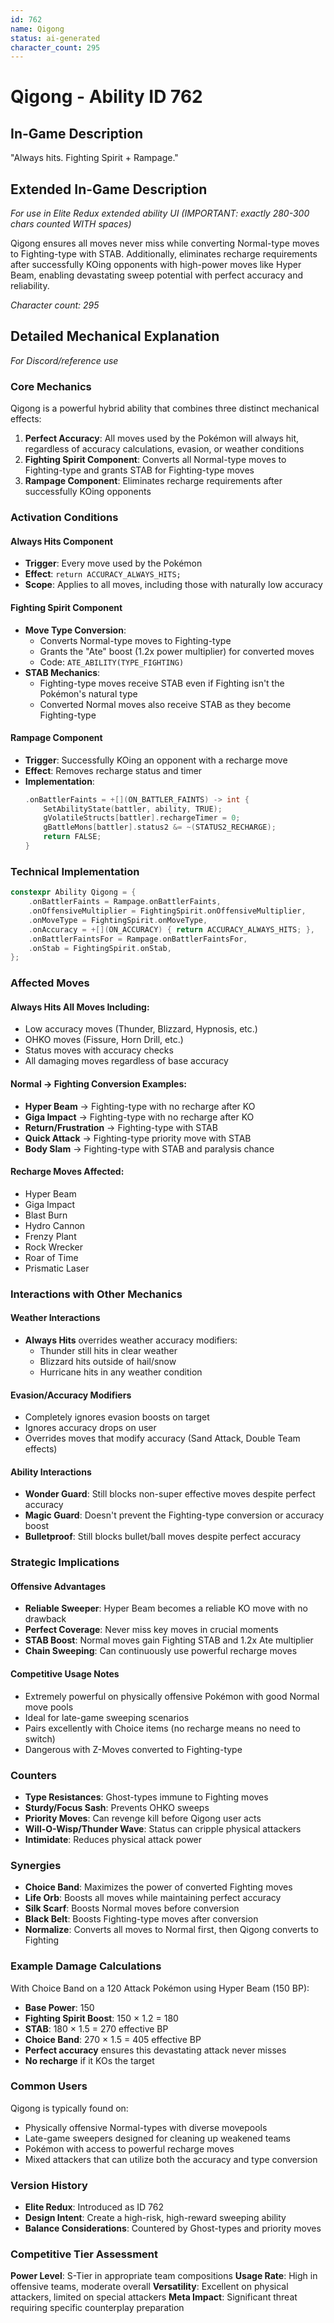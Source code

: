```yaml
---
id: 762
name: Qigong
status: ai-generated
character_count: 295
---
```


# Qigong - Ability ID 762

## In-Game Description
"Always hits. Fighting Spirit + Rampage."

## Extended In-Game Description
*For use in Elite Redux extended ability UI (IMPORTANT: exactly 280-300 chars counted WITH spaces)*

Qigong ensures all moves never miss while converting Normal-type moves to Fighting-type with STAB. Additionally, eliminates recharge requirements after successfully KOing opponents with high-power moves like Hyper Beam, enabling devastating sweep potential with perfect accuracy and reliability.

*Character count: 295*

## Detailed Mechanical Explanation
*For Discord/reference use*

### Core Mechanics
Qigong is a powerful hybrid ability that combines three distinct mechanical effects:

1. **Perfect Accuracy**: All moves used by the Pokémon will always hit, regardless of accuracy calculations, evasion, or weather conditions
2. **Fighting Spirit Component**: Converts all Normal-type moves to Fighting-type and grants STAB for Fighting-type moves
3. **Rampage Component**: Eliminates recharge requirements after successfully KOing opponents

### Activation Conditions

#### Always Hits Component
- **Trigger**: Every move used by the Pokémon
- **Effect**: `return ACCURACY_ALWAYS_HITS;`
- **Scope**: Applies to all moves, including those with naturally low accuracy

#### Fighting Spirit Component  
- **Move Type Conversion**: 
  - Converts Normal-type moves to Fighting-type
  - Grants the "Ate" boost (1.2x power multiplier) for converted moves
  - Code: `ATE_ABILITY(TYPE_FIGHTING)`
- **STAB Mechanics**:
  - Fighting-type moves receive STAB even if Fighting isn't the Pokémon's natural type
  - Converted Normal moves also receive STAB as they become Fighting-type

#### Rampage Component
- **Trigger**: Successfully KOing an opponent with a recharge move
- **Effect**: Removes recharge status and timer
- **Implementation**: 
  ```cpp
  .onBattlerFaints = +[](ON_BATTLER_FAINTS) -> int {
      SetAbilityState(battler, ability, TRUE);
      gVolatileStructs[battler].rechargeTimer = 0;
      gBattleMons[battler].status2 &= ~(STATUS2_RECHARGE);
      return FALSE;
  }
  ```

### Technical Implementation
```cpp
constexpr Ability Qigong = {
    .onBattlerFaints = Rampage.onBattlerFaints,
    .onOffensiveMultiplier = FightingSpirit.onOffensiveMultiplier,
    .onMoveType = FightingSpirit.onMoveType,
    .onAccuracy = +[](ON_ACCURACY) { return ACCURACY_ALWAYS_HITS; },
    .onBattlerFaintsFor = Rampage.onBattlerFaintsFor,
    .onStab = FightingSpirit.onStab,
};
```

### Affected Moves

#### Always Hits All Moves Including:
- Low accuracy moves (Thunder, Blizzard, Hypnosis, etc.)
- OHKO moves (Fissure, Horn Drill, etc.)
- Status moves with accuracy checks
- All damaging moves regardless of base accuracy

#### Normal → Fighting Conversion Examples:
- **Hyper Beam** → Fighting-type with no recharge after KO
- **Giga Impact** → Fighting-type with no recharge after KO  
- **Return/Frustration** → Fighting-type with STAB
- **Quick Attack** → Fighting-type priority move with STAB
- **Body Slam** → Fighting-type with STAB and paralysis chance

#### Recharge Moves Affected:
- Hyper Beam
- Giga Impact
- Blast Burn
- Hydro Cannon
- Frenzy Plant
- Rock Wrecker
- Roar of Time
- Prismatic Laser

### Interactions with Other Mechanics

#### Weather Interactions
- **Always Hits** overrides weather accuracy modifiers:
  - Thunder still hits in clear weather
  - Blizzard hits outside of hail/snow
  - Hurricane hits in any weather condition

#### Evasion/Accuracy Modifiers
- Completely ignores evasion boosts on target
- Ignores accuracy drops on user
- Overrides moves that modify accuracy (Sand Attack, Double Team effects)

#### Ability Interactions
- **Wonder Guard**: Still blocks non-super effective moves despite perfect accuracy
- **Magic Guard**: Doesn't prevent the Fighting-type conversion or accuracy boost
- **Bulletproof**: Still blocks bullet/ball moves despite perfect accuracy

### Strategic Implications

#### Offensive Advantages
- **Reliable Sweeper**: Hyper Beam becomes a reliable KO move with no drawback
- **Perfect Coverage**: Never miss key moves in crucial moments
- **STAB Boost**: Normal moves gain Fighting STAB and 1.2x Ate multiplier
- **Chain Sweeping**: Can continuously use powerful recharge moves

#### Competitive Usage Notes
- Extremely powerful on physically offensive Pokémon with good Normal move pools
- Ideal for late-game sweeping scenarios
- Pairs excellently with Choice items (no recharge means no need to switch)
- Dangerous with Z-Moves converted to Fighting-type

### Counters
- **Type Resistances**: Ghost-types immune to Fighting moves
- **Sturdy/Focus Sash**: Prevents OHKO sweeps
- **Priority Moves**: Can revenge kill before Qigong user acts
- **Will-O-Wisp/Thunder Wave**: Status can cripple physical attackers
- **Intimidate**: Reduces physical attack power

### Synergies
- **Choice Band**: Maximizes the power of converted Fighting moves
- **Life Orb**: Boosts all moves while maintaining perfect accuracy
- **Silk Scarf**: Boosts Normal moves before conversion
- **Black Belt**: Boosts Fighting-type moves after conversion
- **Normalize**: Converts all moves to Normal first, then Qigong converts to Fighting

### Example Damage Calculations
With Choice Band on a 120 Attack Pokémon using Hyper Beam (150 BP):
- **Base Power**: 150
- **Fighting Spirit Boost**: 150 × 1.2 = 180
- **STAB**: 180 × 1.5 = 270 effective BP
- **Choice Band**: 270 × 1.5 = 405 effective BP
- **Perfect accuracy** ensures this devastating attack never misses
- **No recharge** if it KOs the target

### Common Users
Qigong is typically found on:
- Physically offensive Normal-types with diverse movepools
- Late-game sweepers designed for cleaning up weakened teams  
- Pokémon with access to powerful recharge moves
- Mixed attackers that can utilize both the accuracy and type conversion

### Version History
- **Elite Redux**: Introduced as ID 762
- **Design Intent**: Create a high-risk, high-reward sweeping ability
- **Balance Considerations**: Countered by Ghost-types and priority moves

### Competitive Tier Assessment
**Power Level**: S-Tier in appropriate team compositions
**Usage Rate**: High in offensive teams, moderate overall
**Versatility**: Excellent on physical attackers, limited on special attackers
**Meta Impact**: Significant threat requiring specific counterplay preparation